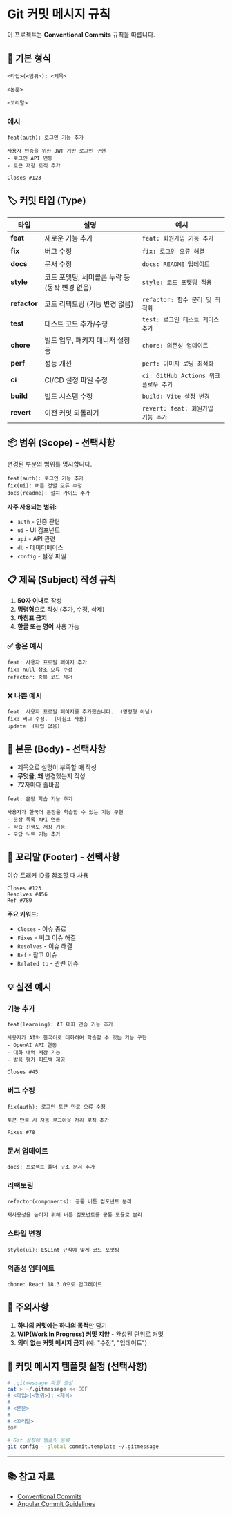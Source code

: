 # Git 커밋 메시지 규칙

이 프로젝트는 **Conventional Commits** 규칙을 따릅니다.

## 📝 기본 형식

```
<타입>(<범위>): <제목>

<본문>

<꼬리말>
```

### 예시
```
feat(auth): 로그인 기능 추가

사용자 인증을 위한 JWT 기반 로그인 구현
- 로그인 API 연동
- 토큰 저장 로직 추가

Closes #123
```

## 🏷️ 커밋 타입 (Type)

| 타입 | 설명 | 예시 |
|------|------|------|
| **feat** | 새로운 기능 추가 | `feat: 회원가입 기능 추가` |
| **fix** | 버그 수정 | `fix: 로그인 오류 해결` |
| **docs** | 문서 수정 | `docs: README 업데이트` |
| **style** | 코드 포맷팅, 세미콜론 누락 등 (동작 변경 없음) | `style: 코드 포맷팅 적용` |
| **refactor** | 코드 리팩토링 (기능 변경 없음) | `refactor: 함수 분리 및 최적화` |
| **test** | 테스트 코드 추가/수정 | `test: 로그인 테스트 케이스 추가` |
| **chore** | 빌드 업무, 패키지 매니저 설정 등 | `chore: 의존성 업데이트` |
| **perf** | 성능 개선 | `perf: 이미지 로딩 최적화` |
| **ci** | CI/CD 설정 파일 수정 | `ci: GitHub Actions 워크플로우 추가` |
| **build** | 빌드 시스템 수정 | `build: Vite 설정 변경` |
| **revert** | 이전 커밋 되돌리기 | `revert: feat: 회원가입 기능 추가` |

## 📦 범위 (Scope) - 선택사항

변경된 부분의 범위를 명시합니다.

```
feat(auth): 로그인 기능 추가
fix(ui): 버튼 정렬 오류 수정
docs(readme): 설치 가이드 추가
```

**자주 사용되는 범위:**
- `auth` - 인증 관련
- `ui` - UI 컴포넌트
- `api` - API 관련
- `db` - 데이터베이스
- `config` - 설정 파일

## 📋 제목 (Subject) 작성 규칙

1. **50자 이내**로 작성
2. **명령형**으로 작성 (추가, 수정, 삭제)
3. **마침표 금지**
4. **한글 또는 영어** 사용 가능

### ✅ 좋은 예시
```
feat: 사용자 프로필 페이지 추가
fix: null 참조 오류 수정
refactor: 중복 코드 제거
```

### ❌ 나쁜 예시
```
feat: 사용자 프로필 페이지를 추가했습니다.  (명령형 아님)
fix: 버그 수정.  (마침표 사용)
update  (타입 없음)
```

## 📄 본문 (Body) - 선택사항

- 제목으로 설명이 부족할 때 작성
- **무엇을, 왜** 변경했는지 작성
- 72자마다 줄바꿈

```
feat: 문장 학습 기능 추가

사용자가 한국어 문장을 학습할 수 있는 기능 구현
- 문장 목록 API 연동
- 학습 진행도 저장 기능
- 오답 노트 기능 추가
```

## 🔗 꼬리말 (Footer) - 선택사항

이슈 트래커 ID를 참조할 때 사용

```
Closes #123
Resolves #456
Ref #789
```

**주요 키워드:**
- `Closes` - 이슈 종료
- `Fixes` - 버그 이슈 해결
- `Resolves` - 이슈 해결
- `Ref` - 참고 이슈
- `Related to` - 관련 이슈

## 💡 실전 예시

### 기능 추가
```
feat(learning): AI 대화 연습 기능 추가

사용자가 AI와 한국어로 대화하며 학습할 수 있는 기능 구현
- OpenAI API 연동
- 대화 내역 저장 기능
- 발음 평가 피드백 제공

Closes #45
```

### 버그 수정
```
fix(auth): 로그인 토큰 만료 오류 수정

토큰 만료 시 자동 로그아웃 처리 로직 추가

Fixes #78
```

### 문서 업데이트
```
docs: 프로젝트 폴더 구조 문서 추가
```

### 리팩토링
```
refactor(components): 공통 버튼 컴포넌트 분리

재사용성을 높이기 위해 버튼 컴포넌트를 공통 모듈로 분리
```

### 스타일 변경
```
style(ui): ESLint 규칙에 맞게 코드 포맷팅
```

### 의존성 업데이트
```
chore: React 18.3.0으로 업그레이드
```

## 🚫 주의사항

1. **하나의 커밋에는 하나의 목적**만 담기
2. **WIP(Work In Progress) 커밋 지양** - 완성된 단위로 커밋
3. **의미 없는 커밋 메시지 금지** (예: "수정", "업데이트")

## 🔧 커밋 메시지 템플릿 설정 (선택사항)

```bash
# .gitmessage 파일 생성
cat > ~/.gitmessage << EOF
# <타입>(<범위>): <제목>
#
# <본문>
#
# <꼬리말>
EOF

# Git 설정에 템플릿 등록
git config --global commit.template ~/.gitmessage
```

---

## 📚 참고 자료

- [Conventional Commits](https://www.conventionalcommits.org/)
- [Angular Commit Guidelines](https://github.com/angular/angular/blob/main/CONTRIBUTING.md#commit)
